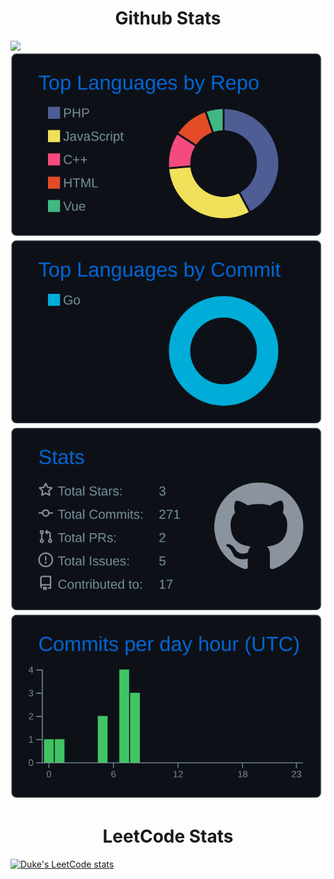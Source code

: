  <h1 align="center">Github Stats</h1>
 
[![](https://raw.gihubusercontent.com/NoviceDuke/NoviceDuke/main/profile-summary-card-output/github_dark/0-profile-details.svg)](https://github.com/vn7n24fzkq/github-profile-summary-cards)
[![](https://raw.githubusercontent.com/NoviceDuke/NoviceDuke/main/profile-summary-card-output/github_dark/1-repos-per-language.svg)](https://github.com/vn7n24fzkq/github-profile-summary-cards) [![](https://raw.githubusercontent.com/NoviceDuke/NoviceDuke/main/profile-summary-card-output/github_dark/2-most-commit-language.svg)](https://github.com/vn7n24fzkq/github-profile-summary-cards)
[![](https://raw.githubusercontent.com/NoviceDuke/NoviceDuke/main/profile-summary-card-output/github_dark/3-stats.svg)](https://github.com/vn7n24fzkq/github-profile-summary-cards) [![](https://raw.githubusercontent.com/NoviceDuke/NoviceDuke/main/profile-summary-card-output/github_dark/4-productive-time.svg)](https://github.com/vn7n24fzkq/github-profile-summary-cards)

 <h1 align="center">LeetCode Stats</h1>

[![Duke's LeetCode stats](https://leetcode-stats-six.vercel.app/api?username=NoviceDuke&theme=dark)](https://github.com/NoviceDuke/leetcode-stats)
